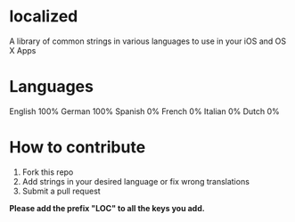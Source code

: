 localized
=========

A library of common strings in various languages to use in your iOS and OS X Apps

Languages
=========
English	100%
German	100%
Spanish	0%
French	0%
Italian	0%
Dutch	0%

How to contribute
=========

1. Fork this repo
2. Add strings in your desired language or fix wrong translations
3. Submit a pull request

**Please add the prefix "LOC" to all the keys you add.**
